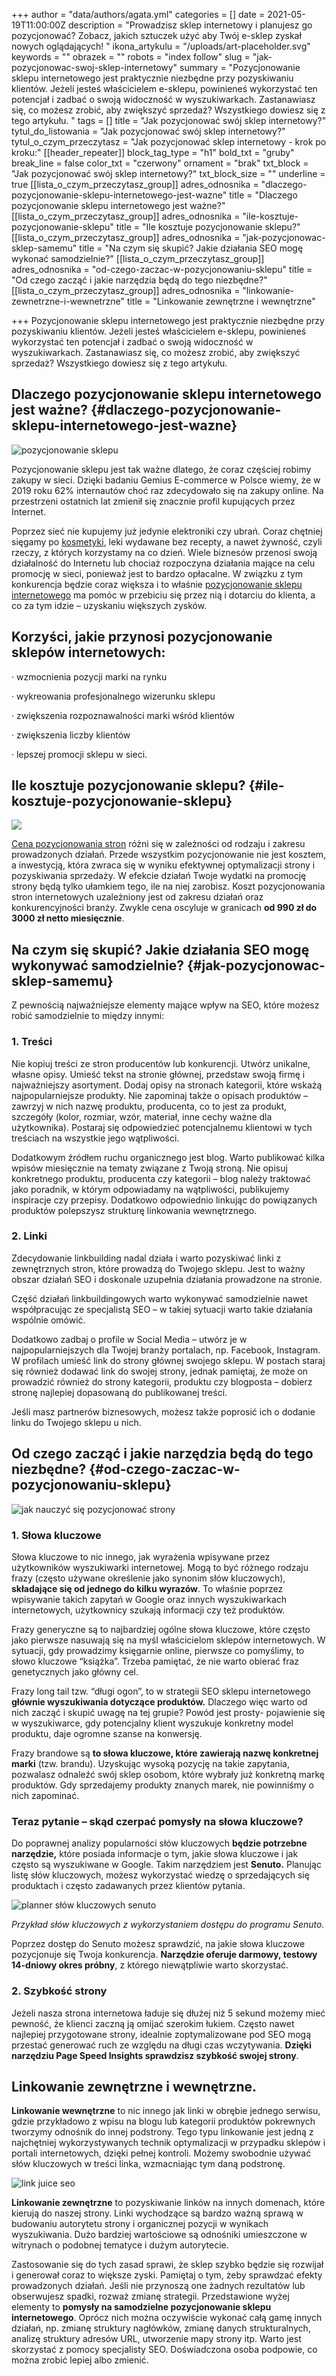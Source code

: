 +++
author = "data/authors/agata.yml"
categories = []
date = 2021-05-19T11:00:00Z
description = "Prowadzisz sklep internetowy i planujesz go pozycjonować? Zobacz, jakich sztuczek użyć aby Twój e-sklep zyskał nowych oglądających! "
ikona_artykulu = "/uploads/art-placeholder.svg"
keywords = ""
obrazek = ""
robots = "index follow"
slug = "jak-pozycjonowac-swoj-sklep-internetowy"
summary = "Pozycjonowanie sklepu internetowego jest praktycznie niezbędne przy pozyskiwaniu klientów. Jeżeli jesteś właścicielem e-sklepu, powinieneś wykorzystać ten potencjał i zadbać o swoją widoczność w wyszukiwarkach. Zastanawiasz się, co możesz zrobić, aby zwiększyć sprzedaż? Wszystkiego dowiesz się z tego artykułu. "
tags = []
title = "Jak pozycjonować swój sklep internetowy?"
tytul_do_listowania = "Jak pozycjonować swój sklep internetowy?"
tytul_o_czym_przeczytasz = "Jak pozycjonować sklep internetowy - krok po kroku:"
[[header_repeater]]
block_tag_type = "h1"
bold_txt = "gruby"
break_line = false
color_txt = "czerwony"
ornament = "brak"
txt_block = "Jak pozycjonować swój sklep internetowy?"
txt_block_size = ""
underline = true
[[lista_o_czym_przeczytasz_group]]
adres_odnosnika = "dlaczego-pozycjonowanie-sklepu-internetowego-jest-wazne"
title = "Dlaczego pozycjonowanie sklepu internetowego jest ważne?"
[[lista_o_czym_przeczytasz_group]]
adres_odnosnika = "ile-kosztuje-pozycjonowanie-sklepu"
title = "Ile kosztuje pozycjonowanie sklepu?"
[[lista_o_czym_przeczytasz_group]]
adres_odnosnika = "jak-pozycjonowac-sklep-samemu"
title = "Na czym się skupić? Jakie działania SEO mogę wykonać samodzielnie?"
[[lista_o_czym_przeczytasz_group]]
adres_odnosnika = "od-czego-zaczac-w-pozycjonowaniu-sklepu"
title = "Od czego zacząć i jakie narzędzia będą do tego niezbędne?"
[[lista_o_czym_przeczytasz_group]]
adres_odnosnika = "linkowanie-zewnetrzne-i-wewnetrzne"
title = "Linkowanie zewnętrzne i wewnętrzne"

+++
Pozycjonowanie sklepu internetowego jest praktycznie niezbędne przy pozyskiwaniu klientów. Jeżeli jesteś właścicielem e-sklepu, powinieneś wykorzystać ten potencjał i zadbać o swoją widoczność w wyszukiwarkach. Zastanawiasz się, co możesz zrobić, aby zwiększyć sprzedaż? Wszystkiego dowiesz się z tego artykułu.

## Dlaczego pozycjonowanie sklepu internetowego jest ważne? {#dlaczego-pozycjonowanie-sklepu-internetowego-jest-wazne}

![pozycjonowanie sklepu](/uploads/pozycjonowanie-sklepu.jpg)

Pozycjonowanie sklepu jest tak ważne dlatego, że coraz częściej robimy zakupy w sieci. Dzięki badaniu Gemius E-commerce w Polsce wiemy, że w 2019 roku 62% internautów choć raz zdecydowało się na zakupy online. Na przestrzeni ostatnich lat zmienił się znacznie profil kupujących przez Internet.

Poprzez sieć nie kupujemy już jedynie elektroniki czy ubrań. Coraz chętniej sięgamy po [kosmetyki](https://eveda.pl/), leki wydawane bez recepty, a nawet żywność, czyli rzeczy, z których korzystamy na co dzień. Wiele biznesów przenosi swoją działalność do Internetu lub chociaż rozpoczyna działania mające na celu promocję w sieci, ponieważ jest to bardzo opłacalne. W związku z tym konkurencja będzie coraz większa i to właśnie [pozycjonowanie sklepu internetowego](https://agencjawroclawska.pl/pozycjonowanie-sklepow/) ma pomóc w przebiciu się przez nią i dotarciu do klienta, a co za tym idzie – uzyskaniu większych zysków.

## Korzyści, jakie przynosi pozycjonowanie sklepów internetowych:

· wzmocnienia pozycji marki na rynku

· wykreowania profesjonalnego wizerunku sklepu

· zwiększenia rozpoznawalności marki wśród klientów

· zwiększenia liczby klientów

· lepszej promocji sklepu w sieci.

## Ile kosztuje pozycjonowanie sklepu? {#ile-kosztuje-pozycjonowanie-sklepu}

![](/uploads/ile-kosztuje-seo-dla-sklepu.jpg)

[Cena pozycjonowania stron](https://agencjawroclawska.pl/cennik-pozycjonowania/) różni się w zależności od rodzaju i zakresu prowadzonych działań. Przede wszystkim pozycjonowanie nie jest kosztem, a inwestycją, która zwraca się w wyniku efektywnej optymalizacji strony i pozyskiwania sprzedaży. W efekcie działań Twoje wydatki na promocję strony będą tylko ułamkiem tego, ile na niej zarobisz. Koszt pozycjonowania stron internetowych uzależniony jest od zakresu działań oraz konkurencyjności branży. Zwykle cena oscyluje w granicach **od 990 zł do 3000 zł netto miesięcznie**.

## Na czym się skupić? Jakie działania SEO mogę wykonywać samodzielnie? {#jak-pozycjonowac-sklep-samemu}

Z pewnością najważniejsze elementy mające wpływ na SEO, które możesz robić samodzielnie to między innymi:

### 1. Treści

Nie kopiuj treści ze stron producentów lub konkurencji. Utwórz unikalne, własne opisy. Umieść tekst na stronie głównej, przedstaw swoją firmę i najważniejszy asortyment. Dodaj opisy na stronach kategorii, które wskażą najpopularniejsze produkty. Nie zapominaj także o opisach produktów – zawrzyj w nich nazwę produktu, producenta, co to jest za produkt, szczegóły (kolor, rozmiar, wzór, materiał, inne cechy ważne dla użytkownika). Postaraj się odpowiedzieć potencjalnemu klientowi w tych treściach na wszystkie jego wątpliwości.

Dodatkowym źródłem ruchu organicznego jest blog. Warto publikować kilka wpisów miesięcznie na tematy związane z Twoją stroną. Nie opisuj konkretnego produktu, producenta czy kategorii – blog należy traktować jako poradnik, w którym odpowiadamy na wątpliwości, publikujemy inspiracje czy przepisy. Dodatkowo odpowiednio linkując do powiązanych produktów polepszysz strukturę linkowania wewnętrznego.

### 2. Linki

Zdecydowanie linkbuilding nadal działa i warto pozyskiwać linki z zewnętrznych stron, które prowadzą do Twojego sklepu. Jest to ważny obszar działań SEO i doskonale uzupełnia działania prowadzone na stronie.

Część działań linkbuildingowych warto wykonywać samodzielnie nawet współpracując ze specjalistą SEO – w takiej sytuacji warto takie działania wspólnie omówić.

Dodatkowo zadbaj o profile w Social Media – utwórz je w najpopularniejszych dla Twojej branży portalach, np. Facebook, Instagram. W profilach umieść link do strony głównej swojego sklepu. W postach staraj się również dodawać link do swojej strony, jednak pamiętaj, że może on prowadzić również do strony kategorii, produktu czy blogposta – dobierz stronę najlepiej dopasowaną do publikowanej treści.

Jeśli masz partnerów biznesowych, możesz także poprosić ich o dodanie linku do Twojego sklepu u nich.

## Od czego zacząć i jakie narzędzia będą do tego niezbędne? {#od-czego-zaczac-w-pozycjonowaniu-sklepu}

![jak nauczyć się pozycjonować strony](/uploads/jak-nauczyc-sie-pozycjonowania.jpg)

### 1. Słowa kluczowe

Słowa kluczowe to nic innego, jak wyrażenia wpisywane przez użytkowników wyszukiwarki internetowej. Mogą to być różnego rodzaju frazy (często używane określenie jako synonim słów kluczowych), **składające się od jednego do kilku wyrazów**. To właśnie poprzez wpisywanie takich zapytań w Google oraz innych wyszukiwarkach internetowych, użytkownicy szukają informacji czy też produktów.

Frazy generyczne są to najbardziej ogólne słowa kluczowe, które często jako pierwsze nasuwają się na myśl właścicielom sklepów internetowych. W sytuacji, gdy prowadzimy księgarnie online, pierwsze co pomyślimy, to słowo kluczowe “książka”. Trzeba pamiętać, że nie warto obierać fraz genetycznych jako główny cel.

Frazy long tail tzw. “długi ogon”, to w strategii SEO sklepu internetowego **głównie wyszukiwania dotyczące produktów.** Dlaczego więc warto od nich zacząć i skupić uwagę na tej grupie? Powód jest prosty- pojawienie się w wyszukiwarce, gdy potencjalny klient wyszukuje konkretny model produktu, daje ogromne szanse na konwersję.

Frazy brandowe są **to słowa kluczowe, które zawierają nazwę konkretnej marki** (tzw. brandu). Uzyskując wysoką pozycję na takie zapytania, pozwalasz odnaleźć swój sklep osobom, które wybrały już konkretną markę produktów. Gdy sprzedajemy produkty znanych marek, nie powinniśmy o nich zapominać.

### Teraz pytanie – skąd czerpać pomysły na słowa kluczowe?

Do poprawnej analizy popularności słów kluczowych **będzie potrzebne narzędzie,** które posiada informacje o tym, jakie słowa kluczowe i jak często są wyszukiwane w Google. Takim narzędziem jest **Senuto.** Planując listę słów kluczowych, możesz wykorzystać wiedzę o sprzedających się produktach i często zadawanych przez klientów pytania.

![planner słów kluczowych senuto](/uploads/planer-slow-kluczowych-senuto.jpg)

_Przykład słów kluczowych z wykorzystaniem dostępu do programu Senuto._

Poprzez dostęp do Senuto możesz sprawdzić, na jakie słowa kluczowe pozycjonuje się Twoja konkurencja. **Narzędzie oferuje darmowy, testowy 14-dniowy okres próbny**, z którego niewątpliwie warto skorzystać.

### 2. Szybkość strony

Jeżeli nasza strona internetowa ładuje się dłużej niż 5 sekund możemy mieć pewność, że klienci zaczną ją omijać szerokim łukiem. Często nawet najlepiej przygotowane strony, idealnie zoptymalizowane pod SEO mogą przestać generować ruch ze względu na długi czas wczytywania. **Dzięki narzędziu Page Speed Insights sprawdzisz szybkość swojej strony**.

## Linkowanie zewnętrzne i wewnętrzne.

**Linkowanie wewnętrzne** to nic innego jak linki w obrębie jednego serwisu, gdzie przykładowo z wpisu na blogu lub kategorii produktów pokrewnych tworzymy odnośnik do innej podstrony. Tego typu linkowanie jest jedną z najchętniej wykorzystywanych technik optymalizacji w przypadku sklepów i portali internetowych, dzięki pełnej kontroli. Możemy swobodnie używać słów kluczowych w treści linka, wzmacniając tym daną podstronę.

![link juice seo](/uploads/link-juice-transfer.jpg)

**Linkowanie zewnętrzne** to pozyskiwanie linków na innych domenach, które kierują do naszej strony. Linki wychodzące są bardzo ważną sprawą w budowaniu autorytetu strony i organicznej pozycji w wynikach wyszukiwania. Dużo bardziej wartościowe są odnośniki umieszczone w witrynach o podobnej tematyce i dużym autorytecie.

Zastosowanie się do tych zasad sprawi, że sklep szybko będzie się rozwijał i generował coraz to większe zyski. Pamiętaj o tym, żeby sprawdzać efekty prowadzonych działań. Jeśli nie przynoszą one żadnych rezultatów lub obserwujesz spadki, rozważ zmianę strategii. Przedstawione wyżej elementy to **pomysły na samodzielne pozycjonowanie sklepu internetowego**. Oprócz nich można oczywiście wykonać całą gamę innych działań, np. zmianę struktury nagłówków, zmianę danych strukturalnych, analizę struktury adresów URL, utworzenie mapy strony itp. Warto jest skorzystać z pomocy specjalisty SEO. Doświadczona osoba podpowie, co można zrobić lepiej albo zmienić.